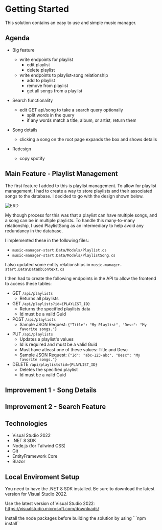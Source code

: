# Getting Started #

This solution contains an easy to use and simple music manager.

## Agenda
- Big feature
    - write endpoints for playlist
        - edit playlist
        - delete playlist
    - write endpoints to playlist-song relationship
        - add to playlist
        - remove from playlist
        - get all songs from a playlist

- Search functionality
    - edit GET api/song to take a search query optionally
        - split words in the query
        - if any words match a title, album, or artist, return them

- Song details
    - clicking a song on the root page expands the box and shows details

- Redesign
    - copy spotify

## Main Feature - Playlist Management
The first feature I added to this is playlist management. To allow for
playlist management, I had to create a way to store playlists and their
associated songs to the database. I decided to go with the design shown
below.

![ERD](https://i.imgur.com/wrWHQ0X.png)

My though process for this was that a playlist can have multiple songs,
and a song can be in multiple playlists. To handle this many-to-many
relationship, I used PlaylistSong as an intermediary to help avoid
any redundancy in the database.

I implemented these in the following files:
- `music-manager-start.Data/Models/Playlist.cs`
- `music-manager-start.Data/Models/PlaylistSong.cs`

I also updated some entity relationships in `music-manager-start.Data\DataDbContext.cs`

I then had to create the following endpoints in the API to allow the frontend
to access these tables:
- GET `/api/playlists`
    - Returns all playlists
- GET `/api/playlists?id={PLAYLIST_ID}` 
    - Returns the specified playlists data
    - Id must be a valid Guid
- POST `/api/playlists`
    - Sample JSON Request: `{"Title": "My Playlist", "Desc": "My favorite songs."}`
- PUT `/api/playlists` 
    - Updates a playlist's values
    - Id is required and must be a valid Guid
    - Must have atleast one of these values: Title and Desc
    - Sample JSON Request: `{"Id": "abc-123-abc", "Desc": "My favorite songs."}`
- DELETE `/api/playlists?id={PLAYLIST_ID}`
    - Deletes the specified playlist
    - Id must be a valid Guid


## Improvement 1 - Song Details


## Improvement 2 - Search Feature


## Technologies
- Visual Studio 2022 
- .NET 8 SDK
- Node.js (for Tailwind CSS)
- Git
- EntityFramework Core 
- Blazor


## Local Enviroment Setup
You need to have the .NET 8 SDK installed. Be sure to download the latest version for Visual Studio 2022.

Use the latest version of Visual Studio 2022: https://visualstudio.microsoft.com/downloads/

Install the node packages before building the solution by using ```npm install``


